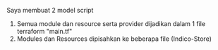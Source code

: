 Saya membuat 2 model script 
1. Semua module dan resource serta provider dijadikan dalam 1 file terraform "main.tf" 
2. Modules dan Resources dipisahkan ke beberapa file (Indico-Store)
